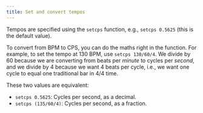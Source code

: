 ```yaml
---
title: Set and convert tempos
---
```


Tempos are specified using the `setcps` function, e.g., `setcps 0.5625` (this is the default value).

To convert from BPM to CPS, you can do the maths right in the function. For example, to set the tempo at 130 BPM, use `setcps 130/60/4`.
We divide by 60 because we are converting from beats per *minute* to cycles per *second*, and we divide by 4 because we want 4 beats per cycle, i.e., we want one cycle to equal one traditional bar in 4/4 time.

These two values are equivalent:

- `setcps 0.5625`: Cycles per second, as a decimal.
- `setcps (135/60/4)`: Cycles per second, as a fraction.
